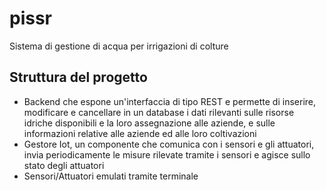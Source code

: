 # pissr
Sistema di gestione di acqua per irrigazioni di colture

## Struttura del progetto
- Backend che espone un'interfaccia di tipo REST e permette di inserire, modificare e cancellare in un database i dati rilevanti sulle risorse idriche disponibili e la loro assegnazione alle aziende, e sulle informazioni 
relative alle aziende ed alle loro coltivazioni
- Gestore Iot, un componente che comunica con i sensori e gli attuatori, invia periodicamente le misure rilevate tramite i sensori e agisce sullo stato 
degli attuatori
- Sensori/Attuatori emulati tramite terminale
